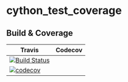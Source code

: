 # cython_test_coverage

## Build & Coverage 

| Travis | Codecov |
| --- | --- |
| [![Build Status](https://travis-ci.com/s-sajid-ali/cython_test_coverage.png)](https://travis-ci.com/s-sajid-ali/cython_test_coverage)|
[![codecov](https://codecov.io/gh/s-sajid-ali/cython_test_coverage/branch/master/graph/badge.svg)](https://codecov.io/gh/s-sajid-ali/cython_test_coverage)|
